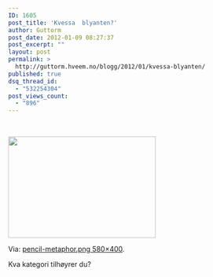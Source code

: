 ```yaml
---
ID: 1605
post_title: 'Kvessa  blyanten?'
author: Guttorm
post_date: 2012-01-09 08:27:37
post_excerpt: ""
layout: post
permalink: >
  http://guttorm.hveem.no/blogg/2012/01/kvessa-blyanten/
published: true
dsq_thread_id:
  - "532254304"
post_views_count:
  - "896"
---
```

&nbsp;

<a href="http://guttorm.hveem.no/blogg/wp-content/uploads/2012/01/pencil-metaphor1.png"><img class="size-medium wp-image-1612 alignleft" title="pencil-metaphor" src="http://guttorm.hveem.no/blogg/wp-content/uploads/2012/01/pencil-metaphor1-300x206.png" alt="" width="300" height="206" /></a>

Via: <a href="http://positivedv8r.files.wordpress.com/2010/10/pencil-metaphor.png">pencil-metaphor.png 580×400</a>.

Kva kategori tilhøyrer du?